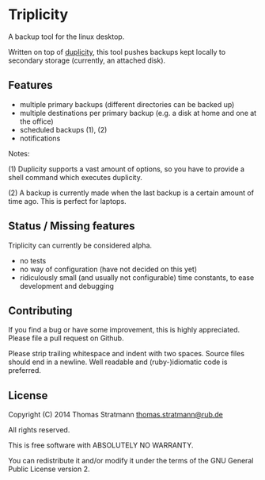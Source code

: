 # Triplicity

A backup tool for the linux desktop.

Written on top of <a href="http://duplicity.nongnu.org/" target="_blank">duplicity</a>,
this tool pushes backups kept locally to secondary storage (currently, an attached disk).

## Features

* multiple primary backups (different directories can be backed up)
* multiple destinations per primary backup (e.g. a disk at home and one at the office)
* scheduled backups (1), (2)
* notifications

Notes:

(1) Duplicity supports a vast amount of options, so you have to provide a shell command which executes duplicity.

(2) A backup is currently made when the last backup is a certain amount of time ago. This is perfect for laptops.


## Status / Missing features

Triplicity can currently be considered alpha.

* no tests
* no way of configuration (have not decided on this yet)
* ridiculously small (and usually not configurable) time constants, to ease development and debugging

## Contributing

If you find a bug or have some improvement, this is highly appreciated. Please file a pull request on Github.

Please strip trailing whitespace and indent with two spaces. Source files should end in a newline. Well readable and (ruby-)idiomatic code is preferred.

## License

Copyright (C) 2014 Thomas Stratmann <thomas.stratmann@rub.de>

All rights reserved.

This is free software with ABSOLUTELY NO WARRANTY.

You can redistribute it and/or modify it under the terms of the GNU General Public License version 2.
